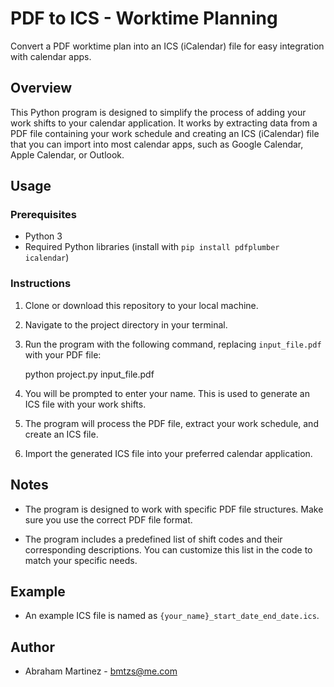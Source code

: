 # PDF to ICS - Worktime Planning

Convert a PDF worktime plan into an ICS (iCalendar) file for easy integration with calendar apps.

## Overview

This Python program is designed to simplify the process of adding your work shifts to your calendar application. It works by extracting data from a PDF file containing your work schedule and creating an ICS (iCalendar) file that you can import into most calendar apps, such as Google Calendar, Apple Calendar, or Outlook.

## Usage

### Prerequisites

- Python 3
- Required Python libraries (install with `pip install pdfplumber icalendar`)

### Instructions

1. Clone or download this repository to your local machine.

2. Navigate to the project directory in your terminal.

3. Run the program with the following command, replacing `input_file.pdf` with your PDF file:

    python project.py input_file.pdf

4. You will be prompted to enter your name. This is used to generate an ICS file with your work shifts.

5. The program will process the PDF file, extract your work schedule, and create an ICS file.

6. Import the generated ICS file into your preferred calendar application.

## Notes

- The program is designed to work with specific PDF file structures. Make sure you use the correct PDF file format.

- The program includes a predefined list of shift codes and their corresponding descriptions. You can customize this list in the code to match your specific needs.

## Example

- An example ICS file is named as `{your_name}_start_date_end_date.ics`.

## Author

- Abraham Martinez - bmtzs@me.com

